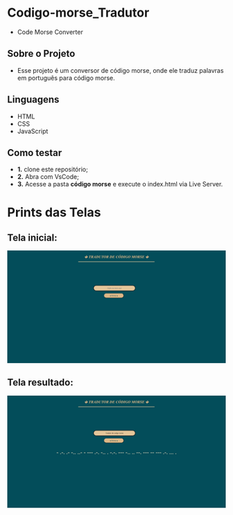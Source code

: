 # Codigo-morse_Tradutor
- Code Morse Converter
## Sobre o Projeto

- Esse projeto é um conversor de código morse, onde ele traduz palavras em português para código morse.

## Linguagens

- HTML
- CSS
- JavaScript

## Como testar

- **1.** clone este repositório;
- **2.** Abra com VsCode;
- **3.** Acesse a pasta **código morse** e execute o index.html via Live Server.

# Prints das Telas

## Tela inicial:

![Tela01](./Telas/tela1.jpeg)

## Tela resultado:

![Tela01](./Telas/tela2.jpeg)

